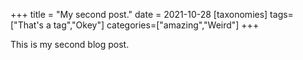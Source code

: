 +++
title = "My second post."
date = 2021-10-28
[taxonomies]
tags=["That's a tag","Okey"]
categories=["amazing","Weird"]
+++

This is my second blog post.